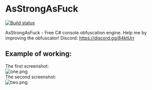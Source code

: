 # AsStrongAsFuck

[![Build status](https://ci.appveyor.com/api/projects/status/4ykqqyj3alispu44?svg=true)](https://ci.appveyor.com/project/Charterino/asstrongasfuck)

AsStrongAsFuck - Free C# console obfuscation engine.
Help me by improving the obfuscator! Discord: https://discord.gg/84ktUrr

Example of working:
-
The first screenshot: <br>
![one.png](https://charter.ml/one.png) <br>
The second screenshot: <br> 
![two.png](https://charter.ml/two.png) <br>
